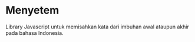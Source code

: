 # Menyetem
Library Javascript untuk memisahkan kata dari imbuhan awal ataupun akhir pada bahasa Indonesia.